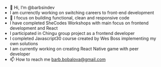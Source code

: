- 👋 Hi, I’m @barbsindev 
- I am currenctly working on switching careers to front-end development
- 👀 I focus on building functional, clean and  responsive code 
- I have completed SheCodes Workshops with main focus on frontend development and React
- I participated in Chingu group project as a frontend developer
- I completed Javascript30 course created by Wes Boss implementing my own solutions
- I am currently working on creating React Native game with peer developer
- 📫 How to reach me barb.bobalova@gmail.com

<!---
barbsindev/barbsindev is a ✨ special ✨ repository because its `README.md` (this file) appears on your GitHub profile.
You can click the Preview link to take a look at your changes.
--->
